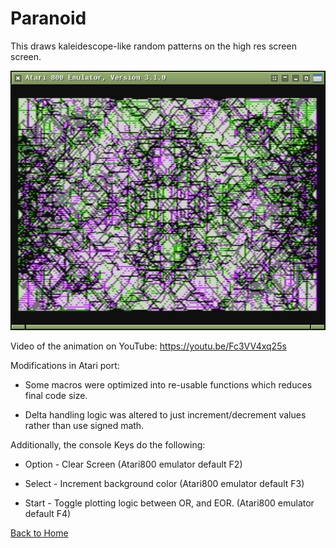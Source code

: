 # Paranoid

This draws kaleidescope-like random patterns on the high res screen screen.

[![AtariParanoidScreen](https://github.com/kenjennings/Melbourne-House-C64-Book1-For-Atari/raw/master/01_Paranoid_At8.png)](#features)

Video of the animation on YouTube: https://youtu.be/Fc3VV4xq25s

Modifications in Atari port:

- Some macros were optimized into re-usable functions which reduces final code size.

- Delta handling logic was altered to just increment/decrement values rather than use signed math.

Additionally, the console Keys do the following:

- Option - Clear Screen (Atari800 emulator default F2)

- Select - Increment background color (Atari800 emulator default F3)

- Start - Toggle plotting logic between OR, and EOR. (Atari800 emulator default F4)
 
 
[Back to Home](https://github.com/kenjennings/Melbourne-House-C64-Book1-For-Atari/blob/master/README.md "Home") 

